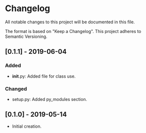 # Changelog
All notable changes to this project will be documented in this file.

The format is based on "Keep a Changelog".  This project adheres to Semantic Versioning.


## [0.1.1] - 2019-06-04
### Added
- __init__.py:  Added file for class use.

### Changed
- setup.py:  Added py_modules section.


## [0.1.0] - 2019-05-14
- Initial creation.

